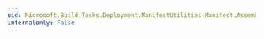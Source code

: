 ```yaml
---
uid: Microsoft.Build.Tasks.Deployment.ManifestUtilities.Manifest.AssemblyReferences
internalonly: False
---
```

